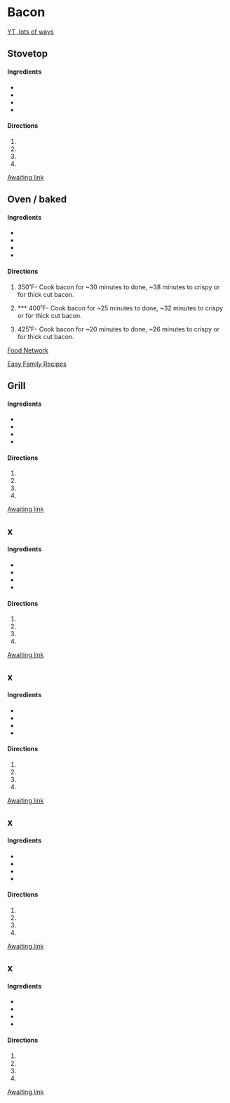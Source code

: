 # Bacon


[YT, lots of ways](https://www.youtube.com/watch?v=diNLLemUOBg)


## Stovetop
#### Ingredients
+ 
+ 
+ 
+ 

#### Directions
1. 


1. 


1. 


1. 

[Awaiting link](url)


## Oven / baked
#### Ingredients
+ 
+ 
+ 
+ 

#### Directions
1. 350˚F- Cook bacon for ~30 minutes to done, ~38 minutes to crispy or for thick cut bacon.

1. *** 400˚F- Cook bacon for ~25 minutes to done, ~32 minutes to crispy or for thick cut bacon.

1. 425˚F- Cook bacon for ~20 minutes to done, ~26 minutes to crispy or for thick cut bacon.

[Food Network](https://www.foodnetwork.com/how-to/packages/food-network-essentials/cook-bacon-oven)

[Easy Family Recipes](https://easyfamilyrecipes.com/bacon-in-the-oven/)


## Grill
#### Ingredients
+ 
+ 
+ 
+ 

#### Directions
1. 


1. 


1. 


1. 

[Awaiting link](url)


## x
#### Ingredients
+ 
+ 
+ 
+ 

#### Directions
1. 


1. 


1. 


1. 

[Awaiting link](url)


## x
#### Ingredients
+ 
+ 
+ 
+ 

#### Directions
1. 


1. 


1. 


1. 

[Awaiting link](url)


## x
#### Ingredients
+ 
+ 
+ 
+ 

#### Directions
1. 


1. 


1. 


1. 

[Awaiting link](url)


## x
#### Ingredients
+ 
+ 
+ 
+ 

#### Directions
1. 


1. 


1. 


1. 

[Awaiting link](url)
